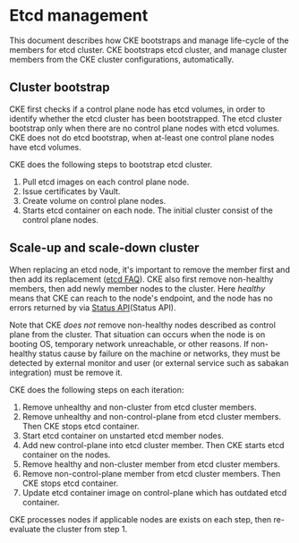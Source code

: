 Etcd management
===============

This document describes how CKE bootstraps and manage life-cycle of the members for etcd cluster.
CKE bootstraps etcd cluster, and manage cluster members from the CKE cluster configurations, automatically.

Cluster bootstrap
-----------------

CKE first checks if a control plane node has etcd volumes, in order to identify whether the etcd cluster has been bootstrapped.
The etcd cluster bootstrap only when there are no control plane nodes with etcd volumes.
CKE does not do etcd bootstrap, when at-least one control plane nodes have etcd volumes. 

CKE does the following steps to bootstrap etcd cluster.

1. Pull etcd images on each control plane node.
2. Issue certificates by Vault.
3. Create volume on control plane nodes.
4. Starts etcd container on each node.  The initial cluster consist of the control plane nodes.

Scale-up and scale-down cluster
-------------------------------

When replacing an etcd node, it's important to remove the member first and then add its replacement ([etcd FAQ]()).
CKE also first remove non-healthy members, then add newly member nodes to the cluster.
Here *healthy* means that CKE can reach to the node's endpoint, and the node has no errors returned by via [Status API](Status API).

Note that CKE *does not* remove non-healthy nodes described as control plane from the cluster.
That situation can occurs when the node is on booting OS, temporary network unreachable, or other reasons.
If non-healthy status cause by failure on the machine or networks, they must be detected by external monitor and user (or external service such as sabakan integration) must be remove it.

CKE does the following steps on each iteration:

1. Remove unhealthy and non-cluster from etcd cluster members.
2. Remove unhealthy and non-control-plane from etcd cluster members. Then CKE stops etcd container.
3. Start etcd container on unstarted etcd member nodes.
4. Add new control-plane into etcd cluster member. Then CKE starts etcd container on the nodes.
5. Remove healthy and non-cluster member from etcd cluster members.
6. Remove non-control-plane member from etcd cluster members. Then CKE stops etcd container.
7. Update etcd container image on control-plane which has outdated etcd container.

CKE processes nodes if applicable nodes are exists on each step, then re-evaluate the cluster from step 1.

<!-- TODO Version control -->

[etcd FAQ]: https://coreos.com/etcd/docs/latest/faq.html
[Status API]: https://godoc.org/github.com/coreos/etcd/clientv3#Maintenance
